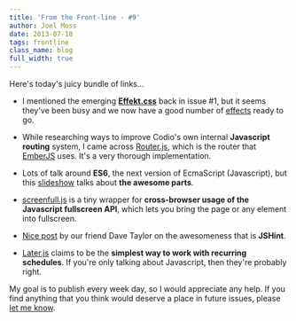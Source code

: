 ```yaml
---
title: 'From the Front-line - #9'
author: Joel Moss
date: 2013-07-18
tags: frontline
class_name: blog
full_width: true
---
```


Here's today's juicy bundle of links...

 - I mentioned the emerging **[Effekt.css](http://h5bp.github.io/Effeckt.css/dist/)** back in issue #1, but it seems they've been busy and we now have a good number of [effects](http://h5bp.github.io/Effeckt.css/dist/) ready to go.

 - While researching ways to improve Codio's own internal **Javascript routing** system, I came across [Router.js](https://github.com/tildeio/router.js), which is the router that [EmberJS](http://emberjs.com/) uses. It's a very thorough implementation.

 - Lots of talk around **ES6**, the next version of EcmaScript (Javascript), but this [slideshow](http://www.slideshare.net/domenicdenicola/es6-the-awesome-parts) talks about **the awesome parts**.

 - [screenfull.js](https://github.com/sindresorhus/screenfull.js) is a tiny wrapper for **cross-browser usage of the Javascript fullscreen API**, which lets you bring the page or any element into fullscreen.

 - [Nice post](http://the-taylors.org/blog/2013/07/01/how-will-i-keep-javascript-code-quality-hight-jshint/) by our friend Dave Taylor on the awesomeness that is **JSHint**.

 - [Later.js](http://bunkat.github.io/later/) claims to be the **simplest way to work with recurring schedules**. If you're only talking about Javascript, then they're probably right.

My goal is to publish every week day, so I would appreciate any help. If you find anything that you think would deserve a place in future issues, please [let me know](mailto:jmoss@codio.com).